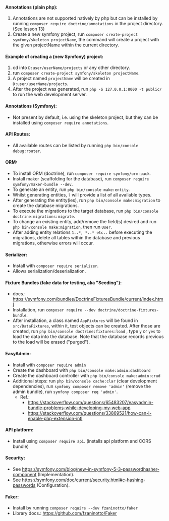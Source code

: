 #### Annotations (plain php):

1. Annotations are not supported natively by php but can be installed by running
   `composer require doctrine/annotations` in the project directory. (See lesson 13)
2. Create a new symfony project, run `composer create-project symfony/skeleton projectName`, the command will create a
   project with the given projectName within the current directory.

#### Example of creating a (new Symfony) project:

1. cd into `D:user/userName/projects` or any other directory.
2. run `composer create-project symfony/skeleton projectName`.
3.  A project named `projectName` will be created in `D:user/userName/projects`.
4.  After the project was generated, run `php -S 127.0.0.1:8000 -t public/` to run the web development server.

#### Annotations (Symfony):
- Not present by default, i.e. using the skeleton project, but they can be installed using `composer require annotations`.

#### API Routes:
- All available routes can be listed by running `php bin/console debug:router`.

#### ORM:
- To install ORM  (doctrine), run `composer require symfony/orm-pack`.
- Install maker (scaffolding for the database), run `composer require symfony/maker-bundle --dev`.
- To generate an entity, run `php bin/console make:entity`.
- Whilst generating entities, `?` will provide a list of all available types.
- After generating the entity(ies), run `php bin/console make:migration` to create the database migrations.
- To execute the migrations to the target database, run `php bin/console doctrine:migrations:migrate`.
- To change an existing entity, add/remove the field(s) desired and run `php bin/console make:migration`, then
run `User`.
- After adding entity relations `1..*, *..* etc..` before executing the migrations, delete all tables within the 
database and previous migrations, otherwise errors will occur.

#### Serializer:
- Install with `composer require serializer`.
- Allows serialization/deserialization.

#### Fixture Bundles (fake data for testing, aka "Seeding"):
- docs.: https://symfony.com/bundles/DoctrineFixturesBundle/current/index.html
- Installation, run `composer require --dev doctrine/doctrine-fixtures-bundle`.
- After installation, a class named `AppFixtures` will be found in `src/DataFixtures`,
within it, test objects can be created. After those are created, run `php bin/console doctrine:fixtures:load`
, type `y` or `yes` to load the data into the database. Note that the database records previous to the load will be
erased ("purged").

#### EasyAdmin:
- Install with `composer require admin`
- Create the dashboard with `php bin/console make:admin:dashboard`
- Create the dashboard controller with `php bin/console make:admin:crud`
- Additional steps: run `php bin/console cache:clar` (clear development dependencies),
run `symfony composer remove 'admin'` (remove the admin bundle), run `symfony composer req 'admin'`.
  - Ref.:  
    - https://stackoverflow.com/questions/65483207/easyadmin-bundle-problems-while-developing-my-web-app
    - https://stackoverflow.com/questions/33869521/how-can-i-enable-php-extension-intl

#### API platform:
- Install using `composer require api`. (installs api platform and CORS bundle)

#### Security:
- See https://symfony.com/blog/new-in-symfony-5-3-passwordhasher-component (Implementation).
- See https://symfony.com/doc/current/security.html#c-hashing-passwords (Configuration).

#### Faker:
- Install by running `composer require --dev fzaninotto/faker`
- Library docs.: https://github.com/fzaninotto/Faker